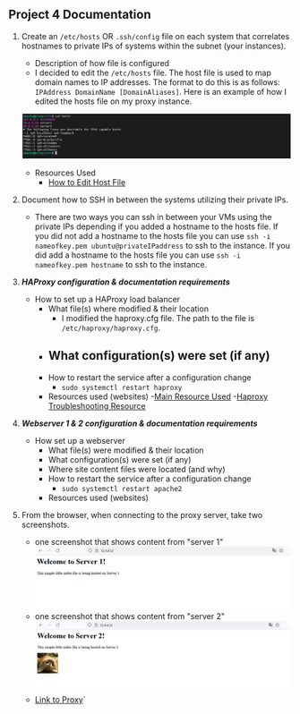 ## Project 4 Documentation

1. Create an `/etc/hosts` OR `.ssh/config` file on each system that correlates hostnames to private IPs of systems within the subnet (your instances).
   - Description of how file is configured
    - I decided to edit the `/etc/hosts` file. The host file is used to map domain names to IP addresses. The format to do this is as follows: `IPAddress DomainName [DomainAliases]`. Here is an example of how I edited the hosts file on my proxy instance. 


    ![Example of hosts file](images/hosts.png)

    - Resources Used
        - [How to Edit Host File](https://linuxize.com/post/how-to-edit-your-hosts-file/)


2. Document how to SSH in between the systems utilizing their private IPs.
    - There are two ways you can ssh in between your VMs using the private IPs depending if you added a hostname to the hosts file. If you did not add a hostname to the hosts file you can use `ssh -i nameofkey.pem ubuntu@privateIPaddress` to ssh to the instance. If you did add a hostname to the hosts file you can use `ssh -i nameofkey.pem hostname` to ssh to the instance. 


3. **_HAProxy configuration & documentation requirements_**
   - How to set up a HAProxy load balancer
     - What file(s) where modified & their location
         - I modified the haproxy.cfg file. The path to the file is `/etc/haproxy/haproxy.cfg`. 
     - What configuration(s) were set (if any)
         - 
     - How to restart the service after a configuration change
         - `sudo systemctl restart haproxy`
     - Resources used (websites)
        -[Main Resource Used](https://www.haproxy.com/blog/the-four-essential-sections-of-an-haproxy-configuration/)
        -[Haproxy Troubleshooting Resource](https://bobcares.com/blog/haproxy-network-error-cannot-bind-socket/)
4. **_Webserver 1 & 2 configuration & documentation requirements_**
   - How set up a webserver
     - What file(s) were modified & their location
     - What configuration(s) were set (if any)
     - Where site content files were located (and why)
     - How to restart the service after a configuration change
         - `sudo systemctl restart apache2`
     - Resources used (websites)
5. From the browser, when connecting to the proxy server, take two screenshots.
   - one screenshot that shows content from "server 1"
   ![Screenshot of Server 1](images/screenshot1.png)
   - one screenshot that shows content from "server 2"
   ![Screenshot of Server 2](images/screenshot2.png)
   - [Link to Proxy](http://52.4.4.52)`